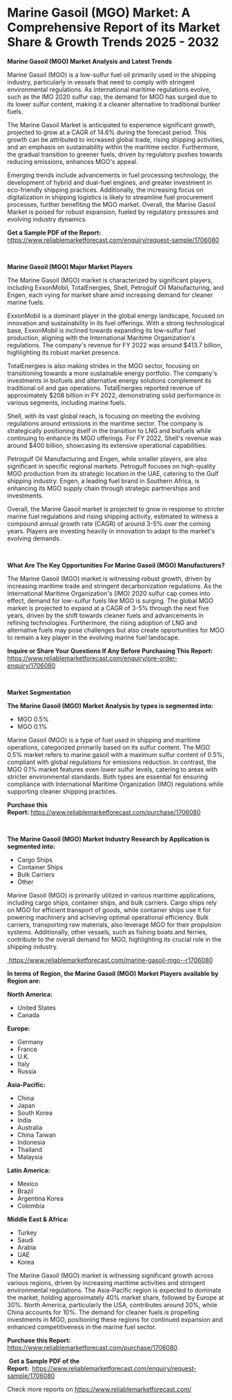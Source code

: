 <p><h1>Marine Gasoil (MGO) Market: A Comprehensive Report of its Market Share & Growth Trends 2025 - 2032</h1></p><p><strong>Marine Gasoil (MGO) Market Analysis and Latest Trends</strong></p>
<p><p>Marine Gasoil (MGO) is a low-sulfur fuel oil primarily used in the shipping industry, particularly in vessels that need to comply with stringent environmental regulations. As international maritime regulations evolve, such as the IMO 2020 sulfur cap, the demand for MGO has surged due to its lower sulfur content, making it a cleaner alternative to traditional bunker fuels.</p><p>The Marine Gasoil Market is anticipated to experience significant growth, projected to grow at a CAGR of 14.6% during the forecast period. This growth can be attributed to increased global trade, rising shipping activities, and an emphasis on sustainability within the maritime sector. Furthermore, the gradual transition to greener fuels, driven by regulatory pushes towards reducing emissions, enhances MGO's appeal.</p><p>Emerging trends include advancements in fuel processing technology, the development of hybrid and dual-fuel engines, and greater investment in eco-friendly shipping practices. Additionally, the increasing focus on digitalization in shipping logistics is likely to streamline fuel procurement processes, further benefiting the MGO market. Overall, the Marine Gasoil Market is poised for robust expansion, fueled by regulatory pressures and evolving industry dynamics.</p></p>
<p><strong>Get a Sample PDF of the Report:&nbsp;</strong> <a href="https://www.reliablemarketforecast.com/enquiry/request-sample/1706080?utm_campaign=1888&utm_medium=2&utm_source=Github&utm_content=ia&utm_term=10012025&utm_id=marine-gasoil-mgo">https://www.reliablemarketforecast.com/enquiry/request-sample/1706080</a></p>
<p>&nbsp;</p>
<p><strong>Marine Gasoil (MGO) Major Market Players</strong></p>
<p><p>The Marine Gasoil (MGO) market is characterized by significant players, including ExxonMobil, TotalEnergies, Shell, Petrogulf Oil Manufacturing, and Engen, each vying for market share amid increasing demand for cleaner marine fuels.</p><p>ExxonMobil is a dominant player in the global energy landscape, focused on innovation and sustainability in its fuel offerings. With a strong technological base, ExxonMobil is inclined towards expanding its low-sulfur fuel production, aligning with the International Maritime Organization's regulations. The company's revenue for FY 2022 was around $413.7 billion, highlighting its robust market presence.</p><p>TotalEnergies is also making strides in the MGO sector, focusing on transitioning towards a more sustainable energy portfolio. The company's investments in biofuels and alternative energy solutions complement its traditional oil and gas operations. TotalEnergies reported revenue of approximately $208 billion in FY 2022, demonstrating solid performance in various segments, including marine fuels.</p><p>Shell, with its vast global reach, is focusing on meeting the evolving regulations around emissions in the maritime sector. The company is strategically positioning itself in the transition to LNG and biofuels while continuing to enhance its MGO offerings. For FY 2022, Shell's revenue was around $400 billion, showcasing its extensive operational capabilities.</p><p>Petrogulf Oil Manufacturing and Engen, while smaller players, are also significant in specific regional markets. Petrogulf focuses on high-quality MGO production from its strategic location in the UAE, catering to the Gulf shipping industry. Engen, a leading fuel brand in Southern Africa, is enhancing its MGO supply chain through strategic partnerships and investments.</p><p>Overall, the Marine Gasoil market is projected to grow in response to stricter marine fuel regulations and rising shipping activity, estimated to witness a compound annual growth rate (CAGR) of around 3-5% over the coming years. Players are investing heavily in innovation to adapt to the market's evolving demands.</p></p>
<p>&nbsp;</p>
<p><strong>What Are The Key Opportunities For Marine Gasoil (MGO) Manufacturers?</strong></p>
<p><p>The Marine Gasoil (MGO) market is witnessing robust growth, driven by increasing maritime trade and stringent decarbonization regulations. As the International Maritime Organization's (IMO) 2020 sulfur cap comes into effect, demand for low-sulfur fuels like MGO is surging. The global MGO market is projected to expand at a CAGR of 3-5% through the next five years, driven by the shift towards cleaner fuels and advancements in refining technologies. Furthermore, the rising adoption of LNG and alternative fuels may pose challenges but also create opportunities for MGO to remain a key player in the evolving marine fuel landscape.</p></p>
<p><strong>Inquire or Share Your Questions If Any Before Purchasing This Report:</strong> <a href="https://www.reliablemarketforecast.com/enquiry/pre-order-enquiry/1706080?utm_campaign=1888&utm_medium=2&utm_source=Github&utm_content=ia&utm_term=10012025&utm_id=marine-gasoil-mgo">https://www.reliablemarketforecast.com/enquiry/pre-order-enquiry/1706080</a></p>
<p>&nbsp;</p>
<p><strong>Market Segmentation</strong></p>
<p><strong>The Marine Gasoil (MGO) Market Analysis by types is segmented into:</strong></p>
<p><ul><li>MGO 0.5%</li><li>MGO 0.1%</li></ul></p>
<p><p>Marine Gasoil (MGO) is a type of fuel used in shipping and maritime operations, categorized primarily based on its sulfur content. The MGO 0.5% market refers to marine gasoil with a maximum sulfur content of 0.5%, compliant with global regulations for emissions reduction. In contrast, the MGO 0.1% market features even lower sulfur levels, catering to areas with stricter environmental standards. Both types are essential for ensuring compliance with International Maritime Organization (IMO) regulations while supporting cleaner shipping practices.</p></p>
<p><strong>Purchase this Report:&nbsp;</strong><a href="https://www.reliablemarketforecast.com/purchase/1706080?utm_campaign=1888&utm_medium=2&utm_source=Github&utm_content=ia&utm_term=10012025&utm_id=marine-gasoil-mgo">https://www.reliablemarketforecast.com/purchase/1706080</a></p>
<p>&nbsp;</p>
<p><strong>The Marine Gasoil (MGO) Market Industry Research by Application is segmented into:</strong></p>
<p><ul><li>Cargo Ships</li><li>Container Ships</li><li>Bulk Carriers</li><li>Other</li></ul></p>
<p><p>Marine Gasoil (MGO) is primarily utilized in various maritime applications, including cargo ships, container ships, and bulk carriers. Cargo ships rely on MGO for efficient transport of goods, while container ships use it for powering machinery and achieving optimal operational efficiency. Bulk carriers, transporting raw materials, also leverage MGO for their propulsion systems. Additionally, other vessels, such as fishing boats and ferries, contribute to the overall demand for MGO, highlighting its crucial role in the shipping industry.</p></p>
<p><a href="https://www.reliablemarketforecast.com/marine-gasoil-mgo--r1706080?utm_campaign=1888&utm_medium=2&utm_source=Github&utm_content=ia&utm_term=10012025&utm_id=marine-gasoil-mgo">&nbsp;https://www.reliablemarketforecast.com/marine-gasoil-mgo--r1706080</a></p>
<p><strong>In terms of Region, the Marine Gasoil (MGO) Market Players available by Region are:</strong></p>
<p>
    <p> <strong> North America: </strong>
        <ul>
            <li>United States</li>
            <li>Canada</li>
        </ul>
        </p> 
    <p> <strong> Europe: </strong>
        <ul>
            <li>Germany</li>
            <li>France</li>
            <li>U.K.</li>
            <li>Italy</li>
            <li>Russia</li>
        </ul>
        </p> 
    <p> <strong> Asia-Pacific: </strong>
        <ul>
            <li>China</li>
            <li>Japan</li>
            <li>South Korea</li>
            <li>India</li>
            <li>Australia</li>
            <li>China Taiwan</li>
            <li>Indonesia</li>
            <li>Thailand</li>
            <li>Malaysia</li>
        </ul>
        </p> 
    <p> <strong> Latin America: </strong>
        <ul>
            <li>Mexico</li>
            <li>Brazil</li>
            <li>Argentina Korea</li>
            <li>Colombia</li>
        </ul>
        </p> 
    <p> <strong> Middle East & Africa: </strong>
        <ul>
            <li>Turkey</li>
            <li>Saudi</li>
            <li>Arabia</li>
            <li>UAE</li>
            <li>Korea</li>
        </ul>
    </p>
    </p>
<p><p>The Marine Gasoil (MGO) market is witnessing significant growth across various regions, driven by increasing maritime activities and stringent environmental regulations. The Asia-Pacific region is expected to dominate the market, holding approximately 40% market share, followed by Europe at 30%. North America, particularly the USA, contributes around 20%, while China accounts for 10%. The demand for cleaner fuels is propelling investments in MGO, positioning these regions for continued expansion and enhanced competitiveness in the marine fuel sector.</p></p>
<p><strong>Purchase this Report: </strong><a href="https://www.reliablemarketforecast.com/purchase/1706080?utm_campaign=1888&utm_medium=2&utm_source=Github&utm_content=ia&utm_term=10012025&utm_id=marine-gasoil-mgo">https://www.reliablemarketforecast.com/purchase/1706080</a></p>
<p>&nbsp;<strong>Get a Sample PDF of the Report:&nbsp;&nbsp;</strong><a href="https://www.reliablemarketforecast.com/enquiry/request-sample/1706080?utm_campaign=1888&utm_medium=2&utm_source=Github&utm_content=ia&utm_term=10012025&utm_id=marine-gasoil-mgo">https://www.reliablemarketforecast.com/enquiry/request-sample/1706080</a></p>
<p><strong></strong></p>
<p>Check more reports on <a href="https://www.reliablemarketforecast.com/?utm_campaign=1888&utm_medium=2&utm_source=Github&utm_content=ia&utm_term=10012025&utm_id=marine-gasoil-mgo">https://www.reliablemarketforecast.com/</a></p>
